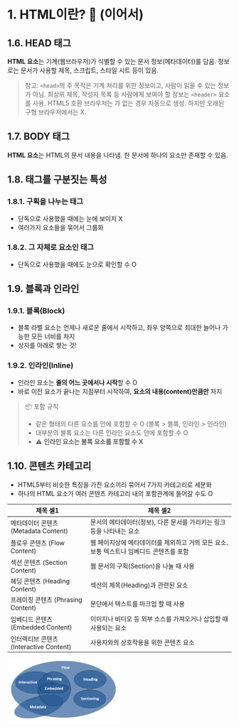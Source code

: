 # 1. HTML이란? 🤔 (이어서)

## 1.6. HEAD 태그
**HTML <head> 요소**는 기계(웹브라우저)가 식별할 수 있는 문서 정보(메타데이터)를 담음. 정보로는 문서가 사용할 제목, 스크립트, 스타일 시트 등이 있음.

 > 참고: ```<head>```의 주 목적은 기계 처리를 위한 정보이고, 사람이 읽을 수 있는 정보가 아님. 최상위 제목, 작성자 목록 등 사람에게 보여야 할 정보는 ```<header>``` 요소를 사용.
 > HTML5 호환 브라우저는 <head>가 없는 경우 자동으로 생성. 하지만 오래된 구형 브라우저에서는 X.

## 1.7. BODY 태그
**HTML <body> 요소**는 HTML의 문서 내용을 나타냄. 한 문서에 하나의 <body> 요소만 존재할 수 있음.

## 1.8. 태그를 구분짓는 특성
### 1.8.1. 구획을 나누는 태그
 - 단독으로 사용했을 때에는 눈에 보이지 X
 - 여러가지 요소들을 묶어서 그룹화

### 1.8.2. 그 자체로 요소인 태그
 - 단독으로 사용했을 때에도 눈으로 확인할 수 O

## 1.9. 블록과 인라인
### 1.9.1. 블록(Block)
 - 블록 라벨 요소는 언제나 새로운 줄에서 시작하고, 좌우 양쪽으로 최대한 늘어나 가능한 모든 너비를 차지
 - 상자를 아래로 쌓는 것!

### 1.9.2. 인라인(Inline)
 - 인라인 요소는 **줄의 어느 곳에서나 시작**할 수 O
 - 바로 이전 요소가 끝나는 지점부터 시작하여, **요소의 내용(content)만큼만** 차지

 > 📦 포함 규칙
 > - 같은 형태의 다른 요소를 안에 포함할 수 O (블록 > 블록, 인라인 > 인라인)
 > - 대부분의 블록 요소는 다른 인라인 요소도 안에 포함할 수 O
 > - ⚠️ **인라인 요소는 블록 요소를 포함할 수 X**

## 1.10. 콘텐츠 카테고리
 - HTML5부터 비슷한 특징을 가진 요소끼리 묶어서 7가지 카테고리로 세분화
 - 하나의 HTML 요소가 여러 콘텐츠 카테고리 내의 포함관계에 들어갈 수도 O

|제목 셀1|제목 셀2|
|---|---|
|메타데이터 콘텐츠 (Metadata Content)|문서의 메타데이터(정보), 다른 문서를 가리키는 링크 등을 나타내는 요소|
|플로우 콘텐츠 (Flow Content)|웹 페이지상에 메타데이터를 제외하고 거의 모든 요소. 보통 텍스트나 임베디드 콘텐츠를 포함|
|섹션 콘텐츠 (Section Content)|웹 문서의 구획(Section)을 나눌 때 사용|
|헤딩 콘텐츠 (Heading Content)|섹션의 제목(Heading)과 관련된 요소|
|프레이징 콘텐츠 (Phrasing Content)|문단에서 텍스트를 마크업 할 때 사용|
|임베디드 콘텐츠 (Embedded Content)|이미지나 비디오 등 외부 소스를 가져오거나 삽입할 때 사용되는 요소|
|인터렉티브 콘텐츠 (Interactive Content)|사용자와의 상호작용을 위한 콘텐츠 요소|
<img src="../etc/img/210830_1.png" width="50%" height="50%"/>